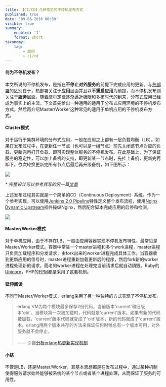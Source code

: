 ```yaml
---
title: 【CI/CD】几种常见的不停机发布方式
published: true
date: '09-06-2016 00:00'
visible: true
summary:
    enabled: '1'
    format: short
taxonomy:
    tag:
        - 原创
        - ci/cd
---
```


#### 何为不停机发布？

本文所说的不停机发布，是指在**不停止对外服务**的前提下完成应用的更新。与[热部署](http://emacoo.cn/blog/play-hotdeploy)的区别在于，热部署关注于**应用**层面并且以**不重启应用**为前提，而不停机发布则关注于**服务**层面。随着摩尔定律逐渐逼近极限和多核时代的到来，分布式应用已经成为事实上的主流。下文首先给出一种通用的适用于分布式应用环境的不停机发布方式，然后再介绍Master/Worker这种常见的适用于单机应用的不停机发布方式。

#### Cluster模式

对于运行于集群环境的分布式应用，一般在应用之上都有一层负载均衡（LB）。如果在发布过程中，在更新任一节点（也可以是一组节点）前先关闭该节点对应的负载，更新完再打开负载，即可实现整体服务的不停机发布。在此基础上，为了保证服务的稳定性，可以加上备机的支持，即更新某一节点时，先挂上备机，更新完再卸下，依次轮换更新完所有节点后最后再升级备机，如下图所示：

![](http://static.zybuluo.com/emac/zijlzk2pruasmrbmbaz8eev1/QQ20160405-3.png)

_* 完整设计可以参考我写的另一篇[文章](https://www.zybuluo.com/emac/note/330205)_

上述发布过程其实就是一个简单的CD（Continuous Deployment）系统。作为一个参考实现，可以使用[Jenkins 2.0 Pipeline](http://emacoo.cn/blog/jenkins-2-0-from-ci-to-cd)特性定义整个发布流程，使用[Nginx Dynamic Upstream](https://github.com/cubicdaiya/ngx_dynamic_upstream)插件操纵Nginx，然后配合脚本完成应用的启停和检测。

![](QQ20160609-0.png)

#### Master/Worker模式

对于单机应用，由于不存在LB，一般由应用容器实现不停机发布特性，最常见是Master/Worker模式。容器中常驻一个master进程和多个work进程，master进程只负责加载程序和分发请求，由fork出来的worker进程完成具体工作。当容器收到更新应用的信号时，master进程重新加载更新后的程序，然后fork新的worker进程处理新的请求，而老的worker进程在处理完当前请求后就自动销毁。Ruby的[Unicorn](https://github.com/blog/517-unicorn)，PHP的[FPM](http://php-fpm.org/about/)都是采用了这套机制。

#### 延伸阅读

不同于Master/Worker模式，erlang采用了另一种独特的方式实现了不停机发布。

> erlang VM为每个模块最多保存2份代码，当前版本'current'和旧版本'old'，当模块第一次被加载时，代码就是'current'版本。如果有新的代码被加载，'current'版本代码就变成了'old'版本，新的代码就成了'current'版本。erlang用两个版本共存的方法来保证任何时候总有一个版本可用，对外服务就不会停止。
> <br><br>—— 引自[分析erlang热更新实现机制](http://blog.csdn.net/mycwq/article/details/43372687)

#### 小结

不管是LB，还是Master/Worker，其基本思想都是在发布过程中，通过某种机制使得服务请求始终能够被系统的某个节点或者某个进程处理，从而保证了服务的可用性。
